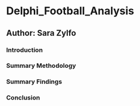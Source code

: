 # Delphi_Football_Analysis

## Author: Sara Zylfo

### Introduction

### Summary Methodology

### Summary Findings

### Conclusion
